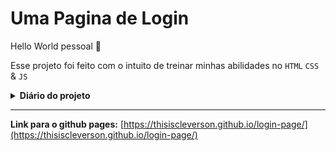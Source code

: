 <h1>Uma Pagina de Login</h1>


Hello World pessoal 🖖

Esse projeto foi feito com o intuito de treinar minhas abilidades no <code>HTML</code> <code>CSS</code> & <code>JS</code>


<details>
 	<summary><strong>Diário do projeto</strong></summary>
	<strong>001:</strong> <a href="./src/001.md">Começando a pagina de login</a> 
	<br>
	<strong>002:</strong> <a href="./src/002.md">Uma nova página + novos estilos na página</a>
	<br>
	<strong>003:</strong> <a href="./src/003.md">botão mostrar/ocultar senha</a>
	<br>
	<strong>004:</strong> <a href="./src/004.md">criando o script do cadastro</a>
	
</details>

<hr>

**Link para o github pages:** [https://thisiscleverson.github.io/login-page/](https://thisiscleverson.github.io/login-page/) 
